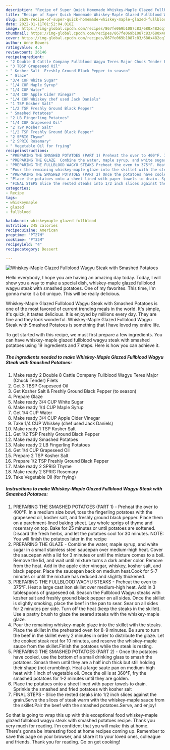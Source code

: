 ```yaml
---
description: "Recipe of Super Quick Homemade Whiskey-Maple Glazed Fullblood Wagyu Steak with Smashed Potatoes"
title: "Recipe of Super Quick Homemade Whiskey-Maple Glazed Fullblood Wagyu Steak with Smashed Potatoes"
slug: 2628-recipe-of-super-quick-homemade-whiskey-maple-glazed-fullblood-wagyu-steak-with-smashed-potatoes
date: 2022-01-11T01:52:04.018Z
image: https://img-global.cpcdn.com/recipes/867fe069b1087c83/680x482cq70/whiskey-maple-glazed-fullblood-wagyu-steak-with-smashed-potatoes-recipe-main-photo.jpg
thumbnail: https://img-global.cpcdn.com/recipes/867fe069b1087c83/680x482cq70/whiskey-maple-glazed-fullblood-wagyu-steak-with-smashed-potatoes-recipe-main-photo.jpg
cover: https://img-global.cpcdn.com/recipes/867fe069b1087c83/680x482cq70/whiskey-maple-glazed-fullblood-wagyu-steak-with-smashed-potatoes-recipe-main-photo.jpg
author: Anne Bowers
ratingvalue: 4.5
reviewcount: 26146
recipeingredient:
- "2 Double 8 Cattle Company Fullblood Wagyu Teres Major Chuck Tender Filets"
- "3 TBSP Grapeseed Oil"
- " Kosher Salt  Freshly Ground Black Pepper to season"
- " Glaze"
- "3/4 CUP White Sugar"
- "1/4 CUP Maple Syrup"
- "1/4 CUP Water"
- "3/4 CUP Apple Cider Vinegar"
- "1/4 CUP Whiskey chef used Jack Daniels"
- "1 TSP Kosher Salt"
- "1/2 TSP Freshly Ground Black Pepper"
- " Smashed Potatoes"
- "2 LB Fingerling Potatoes"
- "1/4 CUP Grapeseed Oil"
- "2 TSP Kosher Salt"
- "1/2 TSP Freshly Ground Black Pepper"
- "2 SPRIG Thyme"
- "2 SPRIG Rosemary"
- " Vegetable Oil for frying"
recipeinstructions:
- "PREPARING THE SMASHED POTATOES (PART 1) Preheat the over to 400°F. In a medium size bowl, toss the fingerling potatoes with the grapeseed oil, kosher salt, and freshly ground black pepper. Place them on a parchment-lined baking sheet. Lay whole sprigs of thyme and rosemary on top. Bake for 25 minutes or until potatoes are softened. Discard the fresh herbs, and let the potatoes cool for 30 minutes. NOTE: You will finish the potatoes later in the recipe"
- "PREPARING THE GLAZE  Combine the water, maple syrup, and white sugar in a small stainless steel saucepan over medium-high heat. Cover the saucepan with a lid for 3 minutes or until the mixture comes to a boil. Remove the lid, and wait until mixture turns a dark amber color. Remove from the heat. Add in the apple cider vinegar, whiskey, kosher salt, and black pepper. Place the saucepan back on medium heat.Cook for 5-7 minutes or until the mixture has reduced and slightly thickened."
- "PREPARING THE FULLBLOOD WAGYU STEAKS Preheat the oven to 375°F. Heat a large cast iron skillet over medium-high heat. Add in 3 tablespoons of grapeseed oil. Season the Fullblood Wagyu steaks with kosher salt and freshly ground black pepper on all sides. Once the skillet is slightly smoking, place the beef in the pan to sear. Sear on all sides for 2 minutes per side. Turn off the heat (keep the steaks in the skillet). Use a pastry brush to glaze the seared steaks with the whiskey-maple glaze."
- "Pour the remaining whiskey-maple glaze into the skillet with the steaks. Place the skillet in the preheated oven for 8-9 minutes. Be sure to turn the beef in the skillet every 2 minutes in order to distribute the glaze. Let the cooked steak rest for 10 minutes, and reserve the whiskey-maple sauce from the skillet.Finish the potatoes while the steak is resting."
- "PREPARING THE SMASHED POTATOES (PART 2) Once the potatoes have cooled, use the bottom of a small drinking glass to smash the potatoes. Smash them until they are a half inch thick but still holding their shape (not crumbling). Heat a large saute pan on medium-high heat with 1 inch of vegetable oil. Once the oil is at 360°F, fry the smashed potatoes for 1-2 minutes until they are golden."
- "Place the potatoes onto a sheet lined with paper towels to drain. Sprinkle the smashed and fried potatoes with kosher salt"
- "FINAL STEPS Slice the rested steaks into 1/2 inch slices against the grain.Serve the slices of steak warm with the whiskey-maple sauce from the skillet.Pair the beef with the smashed potatoes.Serve, and enjoy!"
categories:
- Recipe
tags:
- whiskeymaple
- glazed
- fullblood

katakunci: whiskeymaple glazed fullblood 
nutrition: 245 calories
recipecuisine: American
preptime: "PT27M"
cooktime: "PT32M"
recipeyield: "4"
recipecategory: Dessert

---
```



![Whiskey-Maple Glazed Fullblood Wagyu Steak with Smashed Potatoes](https://img-global.cpcdn.com/recipes/867fe069b1087c83/680x482cq70/whiskey-maple-glazed-fullblood-wagyu-steak-with-smashed-potatoes-recipe-main-photo.jpg)

Hello everybody, I hope you are having an amazing day today. Today, I will show you a way to make a special dish, whiskey-maple glazed fullblood wagyu steak with smashed potatoes. One of my favorites. This time, I'm gonna make it a bit unique. This will be really delicious.



Whiskey-Maple Glazed Fullblood Wagyu Steak with Smashed Potatoes is one of the most favored of current trending meals in the world. It's simple, it's quick, it tastes delicious. It is enjoyed by millions every day. They are fine and they look wonderful. Whiskey-Maple Glazed Fullblood Wagyu Steak with Smashed Potatoes is something that I have loved my entire life.


To get started with this recipe, we must first prepare a few ingredients. You can have whiskey-maple glazed fullblood wagyu steak with smashed potatoes using 19 ingredients and 7 steps. Here is how you can achieve it.

<!--inarticleads1-->

##### The ingredients needed to make Whiskey-Maple Glazed Fullblood Wagyu Steak with Smashed Potatoes:

1. Make ready 2 Double 8 Cattle Company Fullblood Wagyu Teres Major (Chuck Tender) Filets
1. Get 3 TBSP Grapeseed Oil
1. Get  Kosher Salt &amp; Freshly Ground Black Pepper (to season)
1. Prepare  Glaze
1. Make ready 3/4 CUP White Sugar
1. Make ready 1/4 CUP Maple Syrup
1. Get 1/4 CUP Water
1. Make ready 3/4 CUP Apple Cider Vinegar
1. Take 1/4 CUP Whiskey (chef used Jack Daniels)
1. Make ready 1 TSP Kosher Salt
1. Get 1/2 TSP Freshly Ground Black Pepper
1. Make ready  Smashed Potatoes
1. Make ready 2 LB Fingerling Potatoes
1. Get 1/4 CUP Grapeseed Oil
1. Prepare 2 TSP Kosher Salt
1. Prepare 1/2 TSP Freshly Ground Black Pepper
1. Make ready 2 SPRIG Thyme
1. Make ready 2 SPRIG Rosemary
1. Take  Vegetable Oil (for frying)




<!--inarticleads2-->

##### Instructions to make Whiskey-Maple Glazed Fullblood Wagyu Steak with Smashed Potatoes:

1. PREPARING THE SMASHED POTATOES (PART 1) - Preheat the over to 400°F. In a medium size bowl, toss the fingerling potatoes with the grapeseed oil, kosher salt, and freshly ground black pepper. Place them on a parchment-lined baking sheet. Lay whole sprigs of thyme and rosemary on top. Bake for 25 minutes or until potatoes are softened. Discard the fresh herbs, and let the potatoes cool for 30 minutes. NOTE: You will finish the potatoes later in the recipe
1. PREPARING THE GLAZE  - Combine the water, maple syrup, and white sugar in a small stainless steel saucepan over medium-high heat. Cover the saucepan with a lid for 3 minutes or until the mixture comes to a boil. Remove the lid, and wait until mixture turns a dark amber color. Remove from the heat. Add in the apple cider vinegar, whiskey, kosher salt, and black pepper. Place the saucepan back on medium heat.Cook for 5-7 minutes or until the mixture has reduced and slightly thickened.
1. PREPARING THE FULLBLOOD WAGYU STEAKS - Preheat the oven to 375°F. Heat a large cast iron skillet over medium-high heat. Add in 3 tablespoons of grapeseed oil. Season the Fullblood Wagyu steaks with kosher salt and freshly ground black pepper on all sides. Once the skillet is slightly smoking, place the beef in the pan to sear. Sear on all sides for 2 minutes per side. Turn off the heat (keep the steaks in the skillet). Use a pastry brush to glaze the seared steaks with the whiskey-maple glaze.
1. Pour the remaining whiskey-maple glaze into the skillet with the steaks. Place the skillet in the preheated oven for 8-9 minutes. Be sure to turn the beef in the skillet every 2 minutes in order to distribute the glaze. Let the cooked steak rest for 10 minutes, and reserve the whiskey-maple sauce from the skillet.Finish the potatoes while the steak is resting.
1. PREPARING THE SMASHED POTATOES (PART 2) - Once the potatoes have cooled, use the bottom of a small drinking glass to smash the potatoes. Smash them until they are a half inch thick but still holding their shape (not crumbling). Heat a large saute pan on medium-high heat with 1 inch of vegetable oil. Once the oil is at 360°F, fry the smashed potatoes for 1-2 minutes until they are golden.
1. Place the potatoes onto a sheet lined with paper towels to drain. Sprinkle the smashed and fried potatoes with kosher salt
1. FINAL STEPS - Slice the rested steaks into 1/2 inch slices against the grain.Serve the slices of steak warm with the whiskey-maple sauce from the skillet.Pair the beef with the smashed potatoes.Serve, and enjoy!




So that is going to wrap this up with this exceptional food whiskey-maple glazed fullblood wagyu steak with smashed potatoes recipe. Thank you very much for reading. I'm confident that you will make this at home. There's gonna be interesting food at home recipes coming up. Remember to save this page on your browser, and share it to your loved ones, colleague and friends. Thank you for reading. Go on get cooking!

